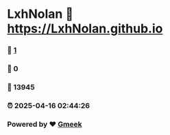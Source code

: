 # LxhNolan :link: https://LxhNolan.github.io 
### :page_facing_up: [1](https://LxhNolan.github.io/tag.html) 
### :speech_balloon: 0 
### :hibiscus: 13945 
### :alarm_clock: 2025-04-16 02:44:26 
### Powered by :heart: [Gmeek](https://github.com/Meekdai/Gmeek)
